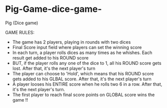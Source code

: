# Pig-Game-dice-game-
Pig (Dice game)

GAME RULES:

- The game has 2 players, playing in rounds with two dices
- Final Score input field where players can set the winning score
- In each turn, a player rolls dices as many times as he whishes. Each result get added to his ROUND score
- BUT, if the player rolls any one of the dice to 1, all his ROUND score gets lost. After that, it's the next player's turn
- The player can choose to 'Hold', which means that his ROUND score gets added to his GLBAL score. After that, it's the next player's turn
- A player looses his ENTIRE score when he rolls two 6 in a row. After that, it's the next player's turn.
- The first player to reach final score points on GLOBAL score wins the game !!
